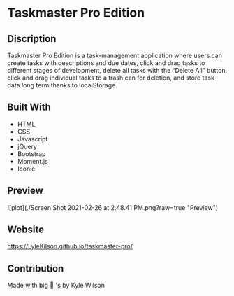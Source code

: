 # Taskmaster Pro Edition

## Discription 
Taskmaster Pro Edition is a task-management application where users can create tasks with descriptions and due dates, click and drag tasks to different stages of development, delete all tasks with the “Delete All” button, click and drag individual tasks to a trash can for deletion, and store task data long term thanks to localStorage.

## Built With
* HTML
* CSS
* Javascript
* jQuery
* Bootstrap
* Moment.js
* Iconic

## Preview
![plot](./Screen Shot 2021-02-26 at 2.48.41 PM.png?raw=true "Preview")

## Website
https://LyleKilson.github.io/taskmaster-pro/

## Contribution
Made with big 🧠 's by Kyle Wilson

